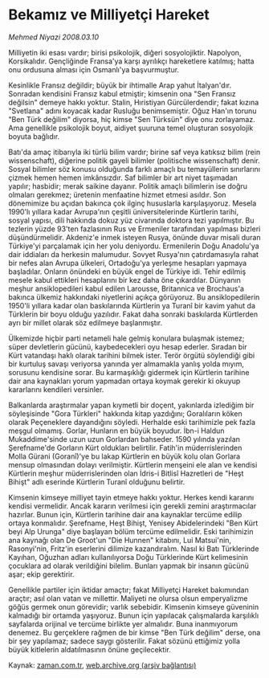 # Bekamız ve Milliyetçi Hareket

*Mehmed Niyazi 2008.03.10*

<tr><td class="metin" colspan="2" style="padding-top: 20px; padding-left: 5px; padding-right: 10px;">Milliyetin iki esası vardır; birisi psikolojik, diğeri sosyolojiktir. Napolyon, Korsikalıdır. Gençliğinde Fransa'ya karşı ayrılıkçı hareketlere katılmış; hatta onu ordusuna alması için Osmanlı'ya başvurmuştur.</td></tr><tr><td class="metin" colspan="2" style="padding-top: 20px; padding-left: 5px; padding-right: 10px;"><p>Kesinlikle Fransız değildir; büyük bir ihtimalle Arap yahut İtalyan'dır. Sonradan kendisini Fransız kabul etmiştir; kimsenin ona "Sen Fransız değilsin" demeye hakkı yoktur. Stalin, Hıristiyan Gürcülerdendir; fakat kızına "Svetlana" adını koyacak kadar Rusluğu benimsemiştir. Oğuz Han'ın torunu "Ben Türk değilim" diyorsa, hiç kimse "Sen Türksün" diye onu zorlayamaz. Ama genellikle psikolojik boyut, aidiyet şuuruna temel oluşturan sosyolojik boyuta bağlıdır. 
<p> Batı'da amaç itibarıyla iki türlü bilim vardır; birine saf veya katıksız bilim (rein wissenschaft), diğerine politik gayeli bilimler (politische wissenschaft) denir. Sosyal bilimler söz konusu olduğunda farklı amaçlı bu temayüllerin sınırlarını çizmek hemen hemen imkânsızdır. Saf bilimler bir art niyet taşımadan yapılır; hasbidir; merak saikine dayanır. Politik amaçlı bilimlerin ise doğru olmaları gerekmez; üretenin menfaatine hizmet etmesi asıldır. Son dönemimize bu açıdan bakınca çok ilginç hususlarla karşılaşıyoruz. Mesela 1990'lı yıllara kadar Avrupa'nın çeşitli üniversitelerinde Kürtlerin tarihi, sosyal yapısı, dili hakkında dokuz yüz civarında doktora tezi yapılmıştır. Bu tezlerin yüzde 93'ten fazlasının Rus ve Ermeniler tarafından yapılması bizleri düşündürmelidir. Akdeniz'e inmek isteyen Rusya, önünde duvar misali duran Türkiye'yi parçalamak için her yolu deniyordu. Ermenilerin Doğu Anadolu'ya dair iddiaları da herkesin malumudur. Sovyet Rusya'nın çatırdamasıyla rahat bir nefes alan Avrupa ülkeleri, Ortadoğu'ya yerleşme hesapları yapmaya başladılar. Onların önündeki en büyük engel de Türkiye idi. Tehir edilmiş mesele kabul ettikleri hesaplarını bir kez daha öne çıkardılar. Dünyanın meşhur ansiklopedileri kabul edilen Larousse, Britannica ve Brochaus'a bakınca ülkemiz hakkındaki niyetlerini açıkça görüyoruz. Bu ansiklopedilerin 1950'li yıllara kadar olan baskılarında Kürtlerin ya Turanî bir kavim yahut da Türklerin bir boyu olduğu yazılıdır. Fakat daha sonraki baskılarda Kürtlerden ayrı bir millet olarak söz edilmeye başlanmıştır. 
<p> Ülkemizde hiçbir parti netameli hale gelmiş konulara bulaşmak istemez; süper devletlerin gücünü, kaybedecekleri oyu hesap ederler. Sıradan bir Kürt vatandaşı haklı olarak tarihini bilmek ister. Terör örgütü söylendiği gibi bir kurtuluş savaşı veriyorsa yanında yer almamakla yanlış yolda mıyım, sorusunu kendisine sorar. Bu karmaşıklığı gidermek için Kürtlerin tarihine dair ana kaynakları yorum yapmadan ortaya koymak gerekir ki okuyup kararlarını kendileri versinler. 
<p> Balkanlarda araştırmalar yapan kıymetli bir doçent, yakınlarda izlediğim bir söyleşisinde "Gora Türkleri" hakkında kitap yazdığını; Goralıların köken olarak Peçeneklere dayandığını söyledi. Herhalde eski tarihimizle pek fazla meşgul olmamış. Gorlar, Hunların en büyük boyudur. İbn-i Haldun Mukaddime'sinde uzun uzun Gorlardan bahseder. 1590 yılında yazılan Şerefname'de Gorların Kürt oldukları belirtilir. Fatih'in müderrislerinden Molla Gürani (Goranî)'ye bu lakap Kürtlerin en büyük kolu olan Gorlara mensup olmasından dolayı verilmiştir. Kürtlerin menşeini ele alan ve kendisi Kürtlerin meşhur müderrislerinden olan İdris-i Bitlisî Hazretleri de "Heşt Bihişt" adlı eserinde Kürtlerin Turanî olduğunu belirtir.
<p> Kimsenin kimseye milliyet tayin etmeye hakkı yoktur. Herkes kendi kararını kendisi vermelidir. Ancak kararın verilmesi için gerekli zemini araştırmacılar hazırlar. Bunun için, Kürtlerin tarihine dair ana kaynaklar tercüme edilip ortaya konmalıdır. Şerefname, Heşt Bihişt, Yenisey Abidelerindeki "Ben Kürt beyi Alp Urunga" diye başlayan bölüm tercüme edilmelidir. Eski tarihimizin ana kaynağı olan De Groot'un "Die Hunnen" kitabını, Lui Matsui'nin, Rasonyi'nin, Fritz'in eserlerini dilimize kazandıralım. Nasıl ki Batı Türklerinde Kayıhan, Oğuzhan adları kullanılıyorsa Doğu Türklerinde Kürt kelimesinin çocuklara ad olarak verildiğini bilelim. Bunları yapmak bir insanın gücünü aşar; ekip gerektirir.
<p> Genellikle partiler için iktidar amaçtır; fakat Milliyetçi Hareket bakımından araçtır; asıl olan vatan ve millettir. Maliyeti ne olursa olsun emperyalizme göğüs germek onun görevidir; varlık sebebidir. Kimsenin kimseye güveninin kalmadığı bir ortamda yaşıyoruz. Bunun için yapılacak çalışmalarda karşılıklı sayfalarda orijinal ve tercüme birlikte yer almalıdır. Buna inanmıyorum denemez. Bu gerçeklere rağmen de bir kimse "Ben Türk değilim" derse, ona bir şey yapılamaz; sadece saygı gösterilir. Fakat sözünü ettiğimiz yolla büyük kitlelerin aldatılmasının önüne geçilecektir.<br/></p></p></p></p></p></p></td></tr>

Kaynak: [zaman.com.tr](http://zaman.com.tr/yazar.do?yazino=662546), [web.archive.org (arşiv bağlantısı)](http://web.archive.org/web/20080509092715/http://www.zaman.com.tr:80/yazar.do?yazino=662546)
